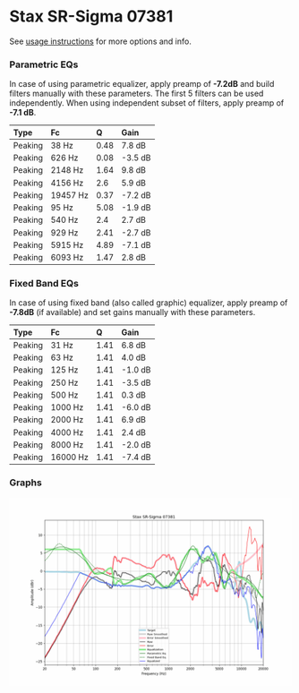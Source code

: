 # Stax SR-Sigma 07381
See [usage instructions](https://github.com/jaakkopasanen/AutoEq#usage) for more options and info.

### Parametric EQs
In case of using parametric equalizer, apply preamp of **-7.2dB** and build filters manually
with these parameters. The first 5 filters can be used independently.
When using independent subset of filters, apply preamp of **-7.1 dB**.

| Type    | Fc       |    Q | Gain    |
|:--------|:---------|:-----|:--------|
| Peaking | 38 Hz    | 0.48 | 7.8 dB  |
| Peaking | 626 Hz   | 0.08 | -3.5 dB |
| Peaking | 2148 Hz  | 1.64 | 9.8 dB  |
| Peaking | 4156 Hz  | 2.6  | 5.9 dB  |
| Peaking | 19457 Hz | 0.37 | -7.2 dB |
| Peaking | 95 Hz    | 5.08 | -1.9 dB |
| Peaking | 540 Hz   | 2.4  | 2.7 dB  |
| Peaking | 929 Hz   | 2.41 | -2.7 dB |
| Peaking | 5915 Hz  | 4.89 | -7.1 dB |
| Peaking | 6093 Hz  | 1.47 | 2.8 dB  |

### Fixed Band EQs
In case of using fixed band (also called graphic) equalizer, apply preamp of **-7.8dB**
(if available) and set gains manually with these parameters.

| Type    | Fc       |    Q | Gain    |
|:--------|:---------|:-----|:--------|
| Peaking | 31 Hz    | 1.41 | 6.8 dB  |
| Peaking | 63 Hz    | 1.41 | 4.0 dB  |
| Peaking | 125 Hz   | 1.41 | -1.0 dB |
| Peaking | 250 Hz   | 1.41 | -3.5 dB |
| Peaking | 500 Hz   | 1.41 | 0.3 dB  |
| Peaking | 1000 Hz  | 1.41 | -6.0 dB |
| Peaking | 2000 Hz  | 1.41 | 6.9 dB  |
| Peaking | 4000 Hz  | 1.41 | 2.4 dB  |
| Peaking | 8000 Hz  | 1.41 | -2.0 dB |
| Peaking | 16000 Hz | 1.41 | -7.4 dB |

### Graphs
![](./Stax%20SR-Sigma%2007381.png)